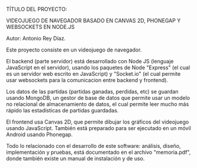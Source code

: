 TÍTULO DEL PROYECTO:

VIDEOJUEGO DE NAVEGADOR BASADO EN CANVAS 2D, PHONEGAP Y
WEBSOCKETS EN NODE.JS

Autor: Antonio Rey Díaz.

Este proyecto consiste en un videojuego de navegador.

El backend (parte servidor) está desarrollado con Node JS (lenguaje JavaScript en el servidor), usando los paquetes de Node "Express" (el cual es un servidor web escrito en JavaScript) y "Socket.io" (el cual permite usar websockets para la comunicacion entre backend y frontend).

Los datos de las partidas (partidas ganadas, perdidas, etc) se guardan usando MongoDB, un gestor de base de datos que permite usar un modelo no relacional de almacenamiento de datos, el cual permite leer mucho más rápido las estadísticas de partidas guardadas.

El frontend usa Canvas 2D, que permite dibujar los gráficos del videojuego usando JavaScript. También está preparado para ser ejecutado en un móvil Android usando Phonegap.

Todo lo relacionado con el desarrollo de este software: análisis, diseño, implementación y pruebas, está documentado en el archivo "memoria.pdf", donde también existe un manual de instalación y de uso.
